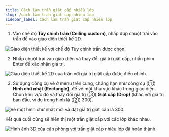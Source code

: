 ```yaml
---
title: Cách làm trần giật cấp nhiều lớp
slug: /cach-lam-tran-giat-cap-nhieu-lop
sidebar_label: Cách làm trần giật cấp nhiều lớp
---
```


1. Vào chế độ **Tùy chỉnh trần (Ceiling custom)**, nhấp đúp chuột trái vào trần để vào giao diện thiết kế 2D.

![Giao diện thiết kế với chế độ Tùy chỉnh trần được chọn.](https://storage.googleapis.com/jegavn_kb/images/9d44096c-d067-4838-adcd-304aaf815e36.png)

2. Nhấp chuột trái vào giao diện và thay đổi giá trị giật cấp, nhấn phím Enter để xác nhận giá trị.

![Giao diện thiết kế 2D của trần với giá trị giật cấp được điều chỉnh.](https://storage.googleapis.com/jegavn_kb/images/82054293-625b-42b0-b5df-af71f236a593.png)

3. Sử dụng công cụ vẽ ở menu trên cùng, chẳng hạn như công cụ (①) **Hình chữ nhật (Rectangle)**, để vẽ một khu vực khác trong giao diện. Chọn khu vực đó và thay đổi giá trị (③) **Giật cấp (Drop)** (khác với giá trị ban đầu, ví dụ trong hình là (②) 300).

![Vẽ một hình chữ nhật mới và đặt giá trị giật cấp là 300.](https://storage.googleapis.com/jegavn_kb/images/c5df7d79-6013-43cb-a518-4b2e43311162.png)

Kết quả cuối cùng sẽ hiển thị một trần giật cấp với các lớp khác nhau.

![Hình ảnh 3D của căn phòng với trần giật cấp nhiều lớp đã hoàn thành.](https://storage.googleapis.com/jegavn_kb/images/e1454128-d6e1-483b-9c02-95cae4ad05ad.png)